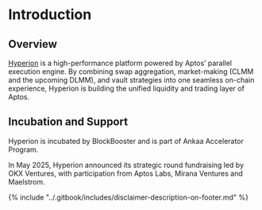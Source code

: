 # Introduction

## **Overview**&#x20;

[Hyperion](https://hyperion.xyz/) is a high-performance platform powered by Aptos’ parallel execution engine. By combining swap aggregation, market-making (CLMM and the upcoming DLMM), and vault strategies into one seamless on-chain experience, Hyperion is building the unified liquidity and trading layer of Aptos.

## Incubation and Support&#x20;

Hyperion is incubated by BlockBooster and is part of Ankaa Accelerator Program.

In May 2025, Hyperion announced its strategic round fundraising led by OKX Ventures, with participation from Aptos Labs, Mirana Ventures and Maelstrom.



{% include "../.gitbook/includes/disclaimer-description-on-footer.md" %}

